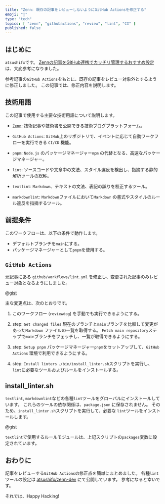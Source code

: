```yaml
---
title: "Zenn: 既存の記事をレビューしないようにGitHub Actionsを修正する"
emoji: "🐙"
type: "tech"
topics: [ "zenn", "githubactions", "review", "lint", "CI" ]
published: false
---
```


## はじめに

`atsushifx`です。
[Zennの記事をGitHub連携でカッチリ管理するおすすめ設定](https://zenn.dev/jonghyo/articles/zenn-github-repo) は、大変参考になりました。

参考記事の`GitHub Actions`をもとに、既存の記事をレビュー対象外とするように修正しました。
この記事では、修正内容を説明します。

## 技術用語

この記事で使用する主要な技術用語について説明します。

- [`Zenn`](https://zenn.dev/):
  技術記事や技術書を公開できる技術ブログプラットフォーム。

- `GitHub Actions`:
  `GitHub`上のリポジトリで、イベントに応じて自動ワークフローを実行できる `CI/CD` 機能。

- `pnpm`:
  `Node.js` のパッケージマネージャー`npm` の代替となる、高速なパッケージマネージャー。

- `lint`:
  ソースコードや文章中の文法、スタイル違反を検出し、指摘する静的解析ツールの総称。

- `textlint`:
  `Markdown`、テキストの文法、表記の誤りを校正するツール。

- `markdownlint`:
  `Markdown`ファイルにおいて`Markdown` の書式やスタイルのルール違反を指摘するツール。

## 前提条件

このワークフローは、以下の条件で動作します。

- デフォルトブランチを`main`にする。
- パッケージマネージャーとして`pnpm`を使用する。

## `GitHub Actions`

元記事にある `github/workflows/lint.yml` を修正し、変更された記事のみレビュー対象となるようにしました。

@[gist](https://gist.github.com/atsushifx/e1d23573f4658ad5244e3414ba2877f0?file=reviewdog.yaml)

主な変更点は、次のとおりです。

1. このワークフロー (`reviewdog`) を手動でも実行できるようにする。

2. step: `Get changed files`
   現在のブランチと`main`ブランチを比較して変更があった`Markdown` ファイルの一覧を取得する。
   `Fetch main repository`ステップで`main`ブランチをフェッチし、一覧が取得できるようにする。

3. step: `Setup pnpm`
   パッケージマネージャー`pnpm`をセットアップして、`GitHub Actions` 環境で利用できるようにする。

4. step: `Install linters`
   `./bin/install_linter.sh`スクリプトを実行し、`lint`に必要なツールおよびルールをインストールする。

## install_linter.sh

`textlint`, `markdownlint`などの各種`lint`ツールをグローバルにインストールしています。
これらのツールの依存関係は、`package.json` に保存されません。
そのため、`install_linter.sh`スクリプトを実行して、必要な `lint`ツールをインストールします。

@[gist](https://gist.github.com/atsushifx/e1d23573f4658ad5244e3414ba2877f0?file=install_linter.sh)

`textlint`で使用するルールモジュールは、上記スクリプトの`packages`変数に設定されています。

## おわりに

記事をレビューする`GitHub Actions`の修正点を簡単にまとめました。
各種`lint`ツールの設定は [atsushifx/zenn-dev](https://github.com/atsushifx/zenn-dev) にて公開しています。
参考になると幸いです。

それでは、Happy Hacking!
